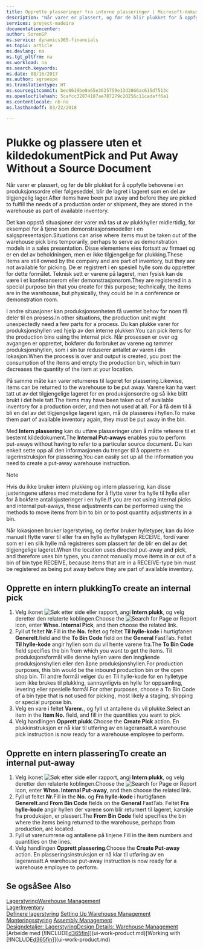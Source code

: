 ```yaml
---
title: Opprette plasseringer fra interne plasseringer | Microsoft-dokumentasjon
description: "Når varer er plassert, og før de blir plukket for å oppfylle behovene i en produksjonsordre eller følgeseddel, blir de lagret i lageret som en del av tilgjengelig lager."
services: project-madeira
documentationcenter: 
author: SorenGP
ms.service: dynamics365-financials
ms.topic: article
ms.devlang: na
ms.tgt_pltfrm: na
ms.workload: na
ms.search.keywords: 
ms.date: 08/16/2017
ms.author: sgroespe
ms.translationtype: HT
ms.sourcegitcommit: bec0619be0a65e3625759e13d2866ac615d7513c
ms.openlocfilehash: 5cafcc32874187ae787279c20256c11cadaff6a1
ms.contentlocale: nb-no
ms.lasthandoff: 03/22/2018

---
```

# <a name="pick-and-put-away-without-a-source-document"></a><span data-ttu-id="db4f2-103">Plukke og plassere uten et kildedokument</span><span class="sxs-lookup"><span data-stu-id="db4f2-103">Pick and Put Away Without a Source Document</span></span>
<span data-ttu-id="db4f2-104">Når varer er plassert, og før de blir plukket for å oppfylle behovene i en produksjonsordre eller følgeseddel, blir de lagret i lageret som en del av tilgjengelig lager.</span><span class="sxs-lookup"><span data-stu-id="db4f2-104">After items have been put away and before they are picked to fulfill the needs of a production order or shipment, they are stored in the warehouse as part of available inventory.</span></span>  

<span data-ttu-id="db4f2-105">Det kan oppstå situasjoner der varer må tas ut av plukkhyller midlertidig, for eksempel for å tjene som demonstrasjonsmodeller i en salgspresentasjon.</span><span class="sxs-lookup"><span data-stu-id="db4f2-105">Situations can arise where items must be taken out of the warehouse pick bins temporarily, perhaps to serve as demonstration models in a sales presentation.</span></span> <span data-ttu-id="db4f2-106">Disse elementene eies fortsatt av firmaet og er en del av beholdningen, men er ikke tilgjengelige for plukking.</span><span class="sxs-lookup"><span data-stu-id="db4f2-106">These items are still owned by the company and are part of inventory, but they are not available for picking.</span></span> <span data-ttu-id="db4f2-107">De er registrert i en spesiell hylle som du oppretter for dette formålet. Teknisk sett er varene på lageret, men fysisk kan de være i et konferanserom eller demonstrasjonsrom.</span><span class="sxs-lookup"><span data-stu-id="db4f2-107">They are registered in a special purpose bin that you create for this purpose; technically, the items are in the warehouse, but physically, they could be in a conference or demonstration room.</span></span>  

<span data-ttu-id="db4f2-108">I andre situasjoner kan produksjonsenheten få uventet behov for noen få deler til en prosess.</span><span class="sxs-lookup"><span data-stu-id="db4f2-108">In other situations, the production unit might unexpectedly need a few parts for a process.</span></span> <span data-ttu-id="db4f2-109">Du kan plukke varer for produksjonshyllen ved hjelp av den interne plukken.</span><span class="sxs-lookup"><span data-stu-id="db4f2-109">You can pick items for the production bins using the internal pick.</span></span> <span data-ttu-id="db4f2-110">Når prosessen er over og avgangen er opprettet, bokfører du forbruket av varene og tømmer produksjonshyllen, som i sin tur reduserer antallet av varen i din lokasjon.</span><span class="sxs-lookup"><span data-stu-id="db4f2-110">When the process is over and output is created, you post the consumption of the items and empty the production bin, which in turn decreases the quantity of the item at your location.</span></span>  

<span data-ttu-id="db4f2-111">På samme måte kan varer returneres til lageret for plassering.</span><span class="sxs-lookup"><span data-stu-id="db4f2-111">Likewise, items can be returned to the warehouse to be put away.</span></span> <span data-ttu-id="db4f2-112">Varene kan ha vært tatt ut av det tilgjengelige lageret for en produksjonsordre og så ikke blitt brukt i det hele tatt.</span><span class="sxs-lookup"><span data-stu-id="db4f2-112">The items may have been taken out of available inventory for a production order, and then not used at all.</span></span> <span data-ttu-id="db4f2-113">For å få dem til å bli en del av det tilgjengelige lageret igjen, må de plasseres i hyllen.</span><span class="sxs-lookup"><span data-stu-id="db4f2-113">To make them part of available inventory again, they must be put away in the bin.</span></span>  

<span data-ttu-id="db4f2-114">Med **Intern plassering** kan du utføre plasseringer uten å måtte referere til et bestemt kildedokument.</span><span class="sxs-lookup"><span data-stu-id="db4f2-114">The **Internal Put-aways** enables you to perform put-aways without having to refer to a particular source document.</span></span> <span data-ttu-id="db4f2-115">Du kan enkelt sette opp all den informasjonen du trenger til å opprette en lagerinstruksjon for plassering.</span><span class="sxs-lookup"><span data-stu-id="db4f2-115">You can easily set up all the information you need to create a put-away warehouse instruction.</span></span>  

> [!NOTE]  
>  <span data-ttu-id="db4f2-116">Hvis du ikke bruker intern plukking og intern plassering, kan disse justeringene utføres med metodene for å flytte varer fra hylle til hylle eller for å bokføre antallsjusteringer i en hylle.</span><span class="sxs-lookup"><span data-stu-id="db4f2-116">If you are not using internal picks and internal put-aways, these adjustments can be performed using the methods to move items from bin to bin or to post quantity adjustments in a bin.</span></span>  
>   
>  <span data-ttu-id="db4f2-117">Når lokasjonen bruker lagerstyring, og derfor bruker hylletyper, kan du ikke manuelt flytte varer til eller fra en hylle av hylletypen RECEIVE, fordi varer som er i en slik hylle må registreres som plassert før de blir en del av det tilgjengelige lageret.</span><span class="sxs-lookup"><span data-stu-id="db4f2-117">When the location uses directed put-away and pick, and therefore uses bin types, you cannot manually move items in or out of a bin of bin type RECEIVE, because items that are in a RECEIVE-type bin must be registered as being put away before they are part of available inventory.</span></span>  

## <a name="to-create-an-internal-pick"></a><span data-ttu-id="db4f2-118">Opprette en intern plukking</span><span class="sxs-lookup"><span data-stu-id="db4f2-118">To create an internal pick</span></span>  
1.  <span data-ttu-id="db4f2-119">Velg ikonet ![Søk etter side eller rapport](media/ui-search/search_small.png "Søk etter side eller rapport"), angi **Intern plukk**, og velg deretter den relaterte koblingen.</span><span class="sxs-lookup"><span data-stu-id="db4f2-119">Choose the ![Search for Page or Report](media/ui-search/search_small.png "Search for Page or Report icon") icon, enter **Whse. Internal Pick**, and then choose the related link.</span></span>  
2.  <span data-ttu-id="db4f2-120">Fyll ut feltet **Nr.**</span><span class="sxs-lookup"><span data-stu-id="db4f2-120">Fill in the **No.**</span></span> <span data-ttu-id="db4f2-121">feltet og feltet **Til hylle-kode** i hurtigfanen **Generelt**.</span><span class="sxs-lookup"><span data-stu-id="db4f2-121">field and the **To Bin Code** field on the **General** FastTab.</span></span> <span data-ttu-id="db4f2-122">Feltet **Til hylle-kode** angir hyllen som du vil hente varene fra.</span><span class="sxs-lookup"><span data-stu-id="db4f2-122">The **To Bin Code** field specifies the bin from which you want to get the items.</span></span> <span data-ttu-id="db4f2-123">Til produksjonsformål ville denne hyllen være den inngående produksjonshyllen eller den åpne produksjonshyllen.</span><span class="sxs-lookup"><span data-stu-id="db4f2-123">For production purposes, this bin would be the inbound production bin or the open shop bin.</span></span> <span data-ttu-id="db4f2-124">Til andre formål velger du en Til hylle-kode for en hylletype som ikke brukes til plukking, sannsynligvis en hylle for oppsamling, levering eller spesielle formål.</span><span class="sxs-lookup"><span data-stu-id="db4f2-124">For other purposes, choose a To Bin Code of a bin type that is not used for picking, most likely a staging, shipping or special purpose bin.</span></span>  
3.  <span data-ttu-id="db4f2-125">Velg en vare i feltet **Varenr.**, og fyll ut antallene du vil plukke.</span><span class="sxs-lookup"><span data-stu-id="db4f2-125">Select an item in the **Item No.** field, and fill in the quantities you want to pick.</span></span>  
4. <span data-ttu-id="db4f2-126">Velg handlingen **Opprett plukk**.</span><span class="sxs-lookup"><span data-stu-id="db4f2-126">Choose the **Create Pick** action.</span></span> <span data-ttu-id="db4f2-127">En plukkinstruksjon er nå klar til utføring av en lageransatt.</span><span class="sxs-lookup"><span data-stu-id="db4f2-127">A warehouse pick instruction is now ready for a warehouse employee to perform.</span></span>  

## <a name="to-create-an-internal-put-away"></a><span data-ttu-id="db4f2-128">Opprette en intern plassering</span><span class="sxs-lookup"><span data-stu-id="db4f2-128">To create an internal put-away</span></span>  
1.  <span data-ttu-id="db4f2-129">Velg ikonet ![Søk etter side eller rapport](media/ui-search/search_small.png "Søk etter side eller rapport"), angi **Intern plukk**, og velg deretter den relaterte koblingen.</span><span class="sxs-lookup"><span data-stu-id="db4f2-129">Choose the ![Search for Page or Report](media/ui-search/search_small.png "Search for Page or Report icon") icon, enter **Whse. Internal Put-away**, and then choose the related link.</span></span>  
2.  <span data-ttu-id="db4f2-130">Fyll ut feltet **Nr.**</span><span class="sxs-lookup"><span data-stu-id="db4f2-130">Fill in the **No.**</span></span> <span data-ttu-id="db4f2-131">og **Fra hylle-kode** i hurtigfanen **Generelt**.</span><span class="sxs-lookup"><span data-stu-id="db4f2-131">and **From Bin Code** fields on the **General** FastTab.</span></span> <span data-ttu-id="db4f2-132">Feltet **Fra hylle-kode** angir hyllen der varene som blir returnert til lageret, kanskje fra produksjon, er plassert.</span><span class="sxs-lookup"><span data-stu-id="db4f2-132">The **From Bin Code** field specifies the bin where the items being returned to the warehouse, perhaps from production, are located.</span></span>  
3.  <span data-ttu-id="db4f2-133">Fyll ut varenumrene og antallene på linjene.</span><span class="sxs-lookup"><span data-stu-id="db4f2-133">Fill in the item numbers and quantities on the lines.</span></span>  
4.  <span data-ttu-id="db4f2-134">Velg handlingen **Opprett plassering**.</span><span class="sxs-lookup"><span data-stu-id="db4f2-134">Choose the **Create Put-away** action.</span></span> <span data-ttu-id="db4f2-135">En plasseringsinstruksjon er nå klar til utføring av en lageransatt.</span><span class="sxs-lookup"><span data-stu-id="db4f2-135">A warehouse put-away instruction is now ready for a warehouse employee to perform.</span></span>  

## <a name="see-also"></a><span data-ttu-id="db4f2-136">Se også</span><span class="sxs-lookup"><span data-stu-id="db4f2-136">See Also</span></span>  
[<span data-ttu-id="db4f2-137">Lagerstyring</span><span class="sxs-lookup"><span data-stu-id="db4f2-137">Warehouse Management</span></span>](warehouse-manage-warehouse.md)  
[<span data-ttu-id="db4f2-138">Lager</span><span class="sxs-lookup"><span data-stu-id="db4f2-138">Inventory</span></span>](inventory-manage-inventory.md)  
<span data-ttu-id="db4f2-139">[Definere lagerstyring](warehouse-setup-warehouse.md)   </span><span class="sxs-lookup"><span data-stu-id="db4f2-139">[Setting Up Warehouse Management](warehouse-setup-warehouse.md)   </span></span>  
<span data-ttu-id="db4f2-140">[Monteringsstyring](assembly-assemble-items.md)  </span><span class="sxs-lookup"><span data-stu-id="db4f2-140">[Assembly Management](assembly-assemble-items.md)  </span></span>  
[<span data-ttu-id="db4f2-141">Designdetaljer: Lagerstyring</span><span class="sxs-lookup"><span data-stu-id="db4f2-141">Design Details: Warehouse Management</span></span>](design-details-warehouse-management.md)  
<span data-ttu-id="db4f2-142">[Arbeide med [!INCLUDE[d365fin](includes/d365fin_md.md)]](ui-work-product.md)</span><span class="sxs-lookup"><span data-stu-id="db4f2-142">[Working with [!INCLUDE[d365fin](includes/d365fin_md.md)]](ui-work-product.md)</span></span>

